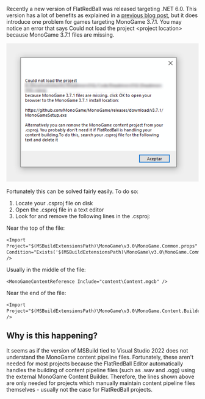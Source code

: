 Recently a new version of FlatRedBall was released targeting .NET 6.0. This version has a lot of benefits as explained in a [previous blog post](/news/flatredball-moves-to-net-6-and-much-more.md), but it does introduce one problem for games targeting MonoGame 3.7.1. You may notice an error that says Could not load the project \<project location\> because MonoGame 3.7.1 files are missing.

![](/media/2022-10-img_6352864d98eb5.png)

Fortunately this can be solved fairly easily. To do so:

1.  Locate your .csproj file on disk
2.  Open the .csproj file in a text editor
3.  Look for and remove the following lines in the .csproj:

Near the top of the file:

    <Import Project="$(MSBuildExtensionsPath)\MonoGame\v3.0\MonoGame.Common.props" Condition="Exists('$(MSBuildExtensionsPath)\MonoGame\v3.0\MonoGame.Common.props')" />

Usually in the middle of the file:

    <MonoGameContentReference Include="content\Content.mgcb" />

Near the end of the file:

    <Import Project="$(MSBuildExtensionsPath)\MonoGame\v3.0\MonoGame.Content.Builder.targets" />

## Why is this happening?

It seems as if the version of MSBuild tied to Visual Studio 2022 does not understand the MonoGame content pipeline files. Fortunately, these aren't needed for most projects because the FlatRedBall Editor automatically handles the building of content pipeline files (such as .wav and .ogg) using the external MonoGame Content Builder. Therefore, the lines shown above are only needed for projects which manually maintain content pipeline files themselves - usually not the case for FlatRedBall projects.

 
